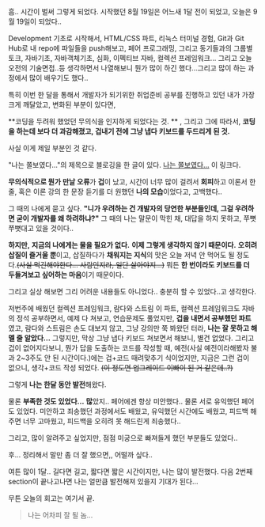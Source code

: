 흠.. 시간이 벌써 그렇게 되었다.
시작했던 8월 19일은 어느새 1달 전이 되었고, 오늘은 9월 19일이 되었다..

Development 기초로 시작해서, HTML/CSS 파트, 리눅스 터미널 경험, Git과 Git Hub로 내 repo에 파일들을 push해보고, 페어 프로그래밍, 그리고 동기들과의 그룹별 토크, 자바기초, 자바객체기초, 심화, 이펙티브 자바, 컬렉션 프레임워크... 그리고 오늘 오전의 기술면접..등 생각하면서 나열해보니 뭔가 많이 하긴 했다...그리고 많이 하는 과정에서 많이 배우기도 했다..

특히 이번 한 달을 통해서 개발자가 되기위한 취업준비 공부를 진행하고 있던 내가 가장 크게 깨달았고, 변화된 부분이 있다면,

**코딩을 두려워 했었던 무의식을 인지하게 되었다는 것. ** , 그리고 그에 따라서,
**코딩을 하는데 보다 더 과감해졌고, 겁내기 전에 그냥 냅다 키보드를 두드리게 된 것.** 

사실 이게 제일 부분인 것 같다.

"나는 쫄보였다..."의 제목으로 블로깅을 한 글이 있다.
[나는 쫄보였다...](https://velog.io/@tjdtn4484/%EB%82%98%EB%8A%94-%EC%AB%84%EB%B3%B4%EC%98%80%EB%8B%A4) 이 링크다.


**무의식적으로 뭔가 만날 오류**가 **겁**이 났고, 시간이 너무 많이 걸려서 **회피**하고 이론서 한줄, 혹은 이론 강의 한 문장 듣기를 더 원했던 **나의 모습**이었다고, 고백했다..

그 때의 나에게 묻고 싶다. **"니가 우려하는 건 개발자의 당연한 부분들인데, 그걸 우려하면 굳이 개발자를 왜 하려하냐?"**
그 때의 나는 말문이 막힌 채, 대답을 하지 못하고, 쭈뼛쭈뼛대고 있을 것이다..

**하지만,** **지금의 나에게는 물을 필요가 없다.** **이제 그렇게 생각하지 않기 때문이다.** **오히려 삽질이 즐거울 뿐**이고, 삽질하다가 **채워지는 지식**의 맛은 오늘 저녁 안 먹어도 될 정도다.~~(사실 먹긴해야한다... 사람인지라, 일단 살아야지...)~~ 뭐든 **한 번이라도 키보드를 더 두들겨보고 싶어하는 마음**이기 때문이다.

그리고 실상 해보면 그리 어려운 내용들도 아니었다.. 충분히 할 수 있었다..고 생각한다.

저번주에 배웠던 컬렉션 프레임워크, 람다와 스트림 이 파트, 컬렉션 프레임워크도 자바의 정석 공부하면서, 예제 다 쳐보고, 연습문제도 풀었지만, **겁을 내면서 공부했던 파트**였고, 람다와 스트림은 손도 대보지 않고, 그냥 강의만 쭉 봐왔던 터라, **나는 잘 못하고 해멜 줄 알았다...** 그렇지만, 막상 그냥 냅다 키보드 쳐보면서 해보니, 별건 없었다. 
그리고 겁이 없어지다보니, 뭔가 답을 도출하는 코드를 작성할 때, 예전(사실 예전이라해봤자 불과 2~3주도 안 된 시간이다.)에는 겁+코드 때려맞추기 식이었지만, 지금은 그런 겁이 없으니, 생각+코드 작성  되었다. ~~(이 정도면 업그레이드 이빠이 된 거 같은데..?)~~


그렇게 **나는 한달 동안 발전**해왔다.

물론 **부족한 것도 있었다...**
**많**았지..
페어에겐 항상 미안했다..
물론 서로 유익했던 페어도 있었다.
미안하고 죄송했던 과정에서도 배웠고, 유익했던 시간에도 배웠고, 피드백 해주면 너무 고마웠고, 피드백을 오히려 못 해드린게 죄송했다..

그리고, 많이 알려주고 싶었지만, 점점 미궁으로 빠져들게 했던 부분들도 있었다..

후... 정리해서 말만 좀 더 잘 했으면,, 어떨까 싶다..


여튼 많이 1달.. 길다면 길고, 짧다면 짧은 시간이지만, 나는 많이 발전했다.
다음 2번째 section이 끝나고나면 나는 얼만큼 발전해져 있을지 기대가 된다...

무튼 오늘의 회고는 여기서 끝.

> 나는 어차피 잘 될 놈...

